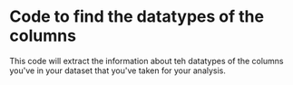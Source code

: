 # Code to find the datatypes of the columns
This code will extract the information about teh datatypes of the columns you've in your dataset that you've taken for your analysis.